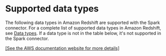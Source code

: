 # Supported data types<a name="spark-redshift-connector-data-types"></a>

The following data types in Amazon Redshift are supported with the Spark connector\. For a complete list of supported data types in Amazon Redshift, see [Data types](https://docs.aws.amazon.com/redshift/latest/dg/c_Supported_data_types.html)\. If a data type is not in the table below, it's not supported in the Spark connector\.

[\[See the AWS documentation website for more details\]](http://docs.aws.amazon.com/redshift/latest/mgmt/spark-redshift-connector-data-types.html)